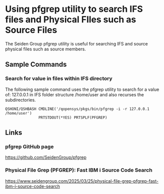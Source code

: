 # Using pfgrep utility to search IFS files and Physical FIles such as Source Files 
The Seiden Group pfgrep utility is useful for searching IFS and source physical files such as source members.

## Sample Commands

### Search for value in files within IFS directory
The following sample command uses the pfgrep utility to search for a value of: 127.0.0.1 in IFS folder structure /home/user and also recurses the subdirectories.   
```
QSHONI/QSHBASH CMDLINE('/qopensys/pkgs/bin/pfgrep -i -r 127.0.0.1 /home/user')            
               PRTSTDOUT(*YES) PRTSPLF(PFGREP)                                          
```

## Links

### pfgrep GitHub page   
https://github.com/SeidenGroup/pfgrep   

### Physical File Grep (PFGREP): Fast IBM i Source Code Search   
https://www.seidengroup.com/2025/03/25/physical-file-grep-pfgrep-fast-ibm-i-source-code-search 

